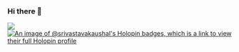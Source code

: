 ### Hi there 👋

<!--
**Srivastava-Kaushal/Srivastava-Kaushal** is a ✨ _special_ ✨ repository because its `README.md` (this file) appears on your GitHub profile.

Here are some ideas to get you started:

- 🔭 I’m currently working on ...
- 🌱 I’m currently learning ...
- 👯 I’m looking to collaborate on ...
- 🤔 I’m looking for help with ...
- 💬 Ask me about ...
- 📫 How to reach me: ...
- 😄 Pronouns: ...
- ⚡ Fun fact: ...
-->
![](https://komarev.com/ghpvc/?username=Srivastava-Kaushal&style=for-the-badge)
[![An image of @srivastavakaushal's Holopin badges, which is a link to view their full Holopin profile](https://holopin.me/srivastavakaushal)](https://holopin.io/@srivastavakaushal)
